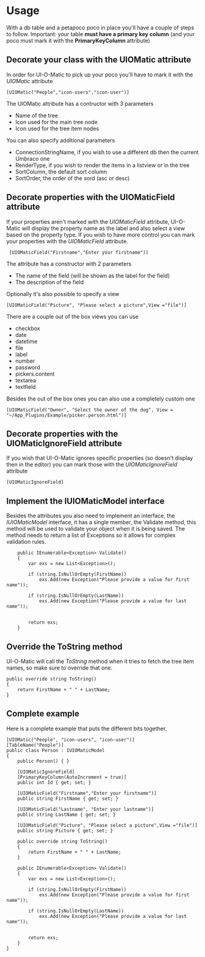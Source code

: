 # Usage #

With a db table and a petapoco poco in place you'll have a couple of steps to follow. Important: your table **must have a primary key column** (and your poco must mark it with the **PrimaryKeyColumn** attribute)


## Decorate your class with the UIOMatic attribute ##

In order for UI-O-Matic to pick up your poco you'll have to mark it with the *UIOMatic* attribute

	[UIOMatic("People","icon-users","icon-user")]

The UIOMatic attribute has a contructor with 3 parameters
	
- Name of the tree
- Icon used for the main tree node
- Icon used for the tree item nodes

You can also specify additional parameters

- ConnectionStringName, if you wish to use a different db then the current Umbraco one
- RenderType, if you wish to render the items in a listview or in the tree
- SortColumn, the default sort column
- SortOrder, the order of the sord (asc or desc) 

## Decorate properties with the UIOMaticField attribute ##

If your properties aren't marked with the *UIOMaticField* attribute, UI-O-Matic will display the property name as the label and also select a view based on the property type. If you wish to have more control you can mark your properties with the *UIOMaticField* attribute.

	 [UIOMaticField("Firstname","Enter your firstname")]

The attribute has a constructor with 2 parameters

- The name of the field (will be shown as the label for the field)
- The description of the field

Optionally it's also possible to specify a view

	[UIOMaticField("Picture", "Please select a picture",View ="file")]

There are a couple out of the box views you can use

- checkbox
- date
- datetime
- file
- label
- number
- password
- pickers.content
- textarea
- textfield

Besides the out of the box ones you can also use a completely custom one 

 	[UIOMaticField("Owner", "Select the owner of the dog", View = "~/App_Plugins/Example/picker.person.html")]

## Decorate properties with the UIOMaticIgnoreField attribute ##

If you wish that UI-O-Matic ignores specific properties (so doesn't display then in the editor) you can mark those with the *UIOMaticIgnoreField* attribute

	[UIOMaticIgnoreField]

## Implement the IUIOMaticModel interface ##

Besides the attributes you also need to implement an interface, the *IUIOMaticModel* interface, it has a single member, the Validate method, this method will be used to validate your object when it is being saved. The method needs to return a list of Exceptions so it allows for complex validation rules.

        public IEnumerable<Exception> Validate()
        {
            var exs = new List<Exception>();

            if (string.IsNullOrEmpty(FirstName))
                exs.Add(new Exception("Please provide a value for first name"));

            if (string.IsNullOrEmpty(LastName))
                exs.Add(new Exception("Please provide a value for last name"));


            return exs;
        }

## Override the ToString method ##

UI-O-Matic will call the *ToString* method when it tries to fetch the tree item names, so make sure to override that one.

    public override string ToString()
    {
        return FirstName + " " + LastName;
    }

## Complete example ##
Here is a complete example that puts the different bits together.

    [UIOMatic("People", "icon-users", "icon-user")]
    [TableName("People")]
    public class Person : IUIOMaticModel
    {
        public Person() { }

        [UIOMaticIgnoreField]
        [PrimaryKeyColumn(AutoIncrement = true)]
        public int Id { get; set; }

        [UIOMaticField("Firstname","Enter your firstname")]
        public string FirstName { get; set; }

        [UIOMaticField("Lastname", "Enter your lastname")]
        public string LastName { get; set; }

        [UIOMaticField("Picture", "Please select a picture",View ="file")]
        public string Picture { get; set; }

        public override string ToString()
        {
            return FirstName + " " + LastName;
        }

        public IEnumerable<Exception> Validate()
        {
            var exs = new List<Exception>();

            if (string.IsNullOrEmpty(FirstName))
                exs.Add(new Exception("Please provide a value for first name"));

            if (string.IsNullOrEmpty(LastName))
                exs.Add(new Exception("Please provide a value for last name"));


            return exs;
        }
    }



